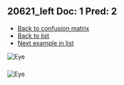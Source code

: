## 20621_left Doc: 1 Pred: 2
- [Back to confusion matrix](https://github.com/juliandewit/kaggle_retinopathy/blob/master/matrix.md)
- [Back to list](https://github.com/juliandewit/kaggle_retinopathy/blob/master/lists/12/list.md)
- [Next example in list](https://github.com/juliandewit/kaggle_retinopathy/blob/master/lists/12/20/20742_left.md)

![Eye](https://retinopaty.blob.core.windows.net/size1024/20621_left_1.jpeg)

### 

![Eye]()
